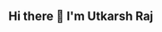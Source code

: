 ## Hi there 👋 I'm Utkarsh Raj

<!--
**utkarsh2004b2/utkarsh2004b2** is a ✨ _special_ ✨ repository because its `README.md` (this file) appears on your GitHub profile.

Here are some ideas to get you started:

- 🔭 I’m currently working on B.Tech CSE Student
- 🌱 I’m currently learning Full Stack Developer
- 👯 I’m looking to collaborate on Problem Solver
- 🤔 I’m looking for help with Code Enthusiast
- 💬 Ask me about ...
- 📫 How to reach me: ...
- 😄 Pronouns: ...
- ⚡ Fun fact: ...
-->
